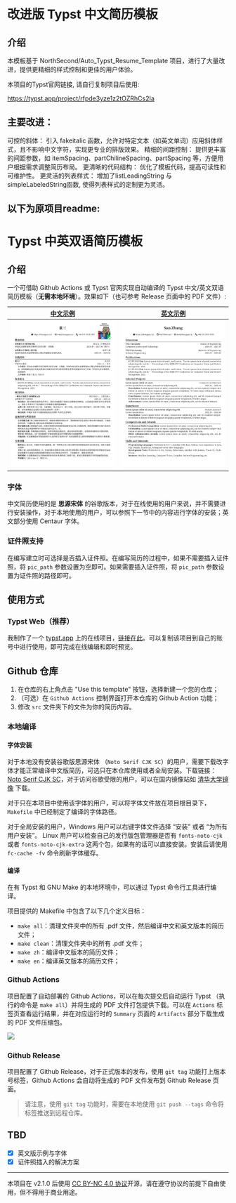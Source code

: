 # 改进版 Typst 中文简历模板
## 介绍
本模板基于 NorthSecond/Auto_Typst_Resume_Template 项目，进行了大量改进，提供更精细的样式控制和更佳的用户体验。

本项目的Typst官网链接, 请自行复制项目后使用:

https://typst.app/project/rfpde3yze1z2tOZRhCs2Ia

## 主要改进：

可控的斜体： 引入 fakeitalic 函数，允许对特定文本（如英文单词）应用斜体样式，且不影响中文字符，实现更专业的排版效果。
精细的间距控制： 提供更丰富的间距参数，如 itemSpacing、partChilineSpacing、partSpacing 等，方便用户根据需求调整简历布局。
更清晰的代码结构： 优化了模板代码，提高可读性和可维护性。
更灵活的列表样式： 增加了listLeadingString 与 simpleLabeledString函数, 使得列表样式的定制更为灵活。

## 以下为原项目readme:

# Typst 中英双语简历模板

## 介绍

一个可借助 Github Actions 或 Typst 官网实现自动编译的 Typst 中文/英文双语简历模板（**无需本地环境**）。效果如下（也可参考 Release 页面中的 PDF 文件）:

|  [中文示例](https://github.com/NorthSecond/Auto_Typst_Resume_Template/releases/download/v2.1.0/default.pdf) |  [英文示例](https://github.com/NorthSecond/Auto_Typst_Resume_Template/releases/download/v2.1.0/Resume.pdf)| 
|:---:|:---:|
| ![](/docs/Chinese.png?raw=true) | ![](/docs/English.png?raw=true)| 

### 字体

中文简历使用的是 **思源宋体** 的谷歌版本，对于在线使用的用户来说，并不需要进行安装操作，对于本地使用的用户，可以参照下一节中的内容进行字体的安装；英文部分使用 Centaur 字体。

### 证件照支持

在编写建立时可选择是否插入证件照。在编写简历的过程中，如果不需要插入证件照，将 `pic_path` 参数设置为空即可。如果需要插入证件照，将 `pic_path` 参数设置为证件照的路径即可。


## 使用方式

### Typst Web（推荐）

我制作了一个 [typst.app](https://typst.app) 上的在线项目，[链接在此](https://typst.app/project/r4XMUB3ENQUH7zWiuK7_tO)。可以复制该项目到自己的账号中进行使用，即可完成在线编辑和即时预览。

## Github 仓库

1. 在仓库的右上角点击 "Use this template" 按钮，选择新建一个您的仓库；
2. （可选）在 `Github Actions` 控制界面打开本仓库的 Github Action 功能；
3. 修改 `src` 文件夹下的文件为你的简历内容。

### 本地编译

#### 字体安装

对于本地没有安装谷歌版思源宋体 （`Noto Serif CJK SC`）的用户，需要下载改字体才能正常编译中文版简历，可选只在本仓库使用或者全局安装。下载链接：[Noto Serif CJK SC](https://fonts.google.com/noto/specimen/Noto+Serif+SC)，对于访问谷歌受限的用户，可以在国内镜像站如 [清华大学镜像](https://mirrors.tuna.tsinghua.edu.cn/github-release/googlefonts/noto-cjk/Noto%20Serif%20CJK%20Version%202.002%20(OTF,%20OTC,%20Super%20OTC,%20Subset%20OTF,%20Variable%20OTF_TTF)/09_NotoSerifCJKsc.zip) 下载。

对于只在本项目中使用该字体的用户，可以将字体文件放在项目根目录下，`Makefile` 中已经制定了编译的字体路径。

对于全局安装的用户，Windows 用户可以右键字体文件选择 “安装” 或者 “为所有用户安装”。 Linux 用户可以检查自己的发行版包管理器是否有 `fonts-noto-cjk` 或者 `fonts-noto-cjk-extra` 这两个包，如果有的话可以直接安装。安装后请使用 `fc-cache -fv` 命令刷新字体缓存。

#### 编译

在有 Typst 和 GNU Make 的本地环境中，可以通过 Typst 命令行工具进行编译。

项目提供的 Makefile 中包含了以下几个定义目标：

- `make all`：清理文件夹中的所有 .pdf 文件，然后编译中文和英文版本的简历文件；
- `make clean`：清理文件夹中的所有 .pdf 文件；
- `make zh`：编译中文版本的简历文件；
- `make en`：编译英文版本的简历文件；

### Github Actions

项目配置了自动部署的 Github Actions，可以在每次提交后自动运行 Typst （执行的命令是 `make all`）并将生成的 PDF 文件打包提供下载。可以在 `Actions` 标签页查看运行结果，并在对应运行时的 `Summary` 页面的 `Artifacts` 部分下载生成的 PDF 文件压缩包。

![](https://github.com/NorthSecond/Auto_Typst_Resume_Template/blob/main/docs/Action.png?raw=true)

### Github Release

项目配置了 Github Release，对于正式版本的发布，使用 `git tag` 功能打上版本号标签，Github Actions 会自动将生成的 PDF 文件发布到 Github Release 页面。

> 请注意，使用 `git tag` 功能时，需要在本地使用 `git push --tags` 命令将标签推送到远程仓库。


## TBD

- [x] 英文版示例与字体
- [x] 证件照插入的解决方案

---

本项目在 v2.1.0 后使用 [CC BY-NC 4.0 协议](https://creativecommons.org/licenses/by-nc/4.0/deed.zh-hans)开源，请在遵守协议的前提下自由使用，但不得用于商业用途。
